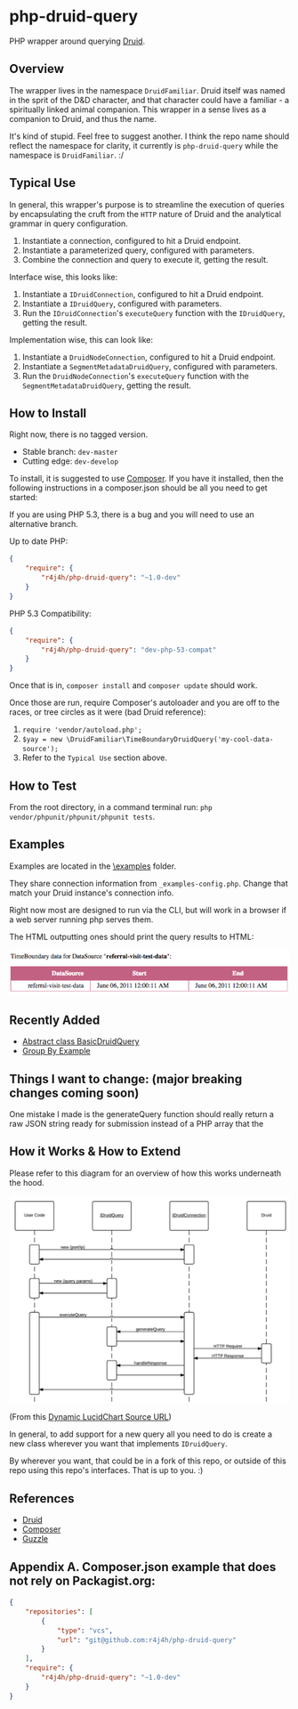php-druid-query
===============

PHP wrapper around querying [Druid](http://druid.io).


Overview
---------------

The wrapper lives in the namespace `DruidFamiliar`. Druid itself was named in the sprit of the D&D character, and that
character could have a familiar - a spiritually linked animal companion. This wrapper in a sense lives as a companion to
Druid, and thus the name.

It's kind of stupid. Feel free to suggest another. I think the repo name should reflect the namespace for clarity,
it currently is `php-druid-query` while the namespace is `DruidFamiliar`. :/


Typical Use
---------------

In general, this wrapper's purpose is to streamline the execution of queries by encapsulating the cruft from the `HTTP` nature of Druid and the analytical grammar in query configuration.

1. Instantiate a connection, configured to hit a Druid endpoint.
2. Instantiate a parameterized query, configured with parameters.
3. Combine the connection and query to execute it, getting the result.

Interface wise, this looks like:

1. Instantiate a `IDruidConnection`, configured to hit a Druid endpoint.
2. Instantiate a `IDruidQuery`, configured with parameters.
3. Run the `IDruidConnection`'s `executeQuery` function with the `IDruidQuery`, getting the result.

Implementation wise, this can look like:

1. Instantiate a `DruidNodeConnection`, configured to hit a Druid endpoint.
2. Instantiate a `SegmentMetadataDruidQuery`, configured with parameters.
3. Run the `DruidNodeConnection`'s `executeQuery` function with the `SegmentMetadataDruidQuery`, getting the result.


How to Install
---------------

Right now, there is no tagged version.

- Stable branch: `dev-master`
- Cutting edge: `dev-develop`

To install, it is suggested to use [Composer](http://getcomposer.org). If you have it installed, then the following instructions
in a composer.json should be all you need to get started:

If you are using PHP 5.3, there is a bug and you will need to use an alternative branch.

Up to date PHP:

```json
{
    "require": {
        "r4j4h/php-druid-query": "~1.0-dev"
    }
}
```

PHP 5.3 Compatibility:

```json
{
    "require": {
        "r4j4h/php-druid-query": "dev-php-53-compat"
    }
}
```

Once that is in, `composer install` and `composer update` should work.

Once those are run, require Composer's autoloader and you are off to the races, or tree circles as it were (bad Druid reference):

1. `require 'vendor/autoload.php';`
2. `$yay = new \DruidFamiliar\TimeBoundaryDruidQuery('my-cool-data-source');`
3. Refer to the `Typical Use` section above.


How to Test
-------------

From the root directory, in a command terminal run: `php vendor/phpunit/phpunit/phpunit tests`.



Examples
---------------

Examples are located in the [\examples](examples) folder.

They share connection information from `_examples-config.php`.
Change that match your Druid instance's connection info.

Right now most are designed to run via the CLI, but will work in a browser if a web server running php serves them.

The HTML outputting ones should print the query results to HTML:

![Example HTML TimeBoundary Output](docs/html-timeboundary-output.png)



Recently Added
---------------

- [Abstract class BasicDruidQuery](src/DruidFamiliar/BasicDruidQuery.php)
- [Group By Example](examples/html-query-printer-improved.php)


Things I want to change: (major breaking changes coming soon)
---------------
One mistake I made is the generateQuery function should really return a raw JSON string ready for submission instead of a PHP array that the




How it Works & How to Extend
---------------

Please refer to this diagram for an overview of how this works underneath the hood.

![Sequence Diagram](docs/sequence-diagram.png)

(From this [Dynamic LucidChart Source URL](https://www.lucidchart.com/publicSegments/view/540e3dcd-372c-4aa6-a52c-44d80a005fd1/image.png))

In general, to add support for a new query all you need to do is create a new class wherever you want that implements `IDruidQuery`.

By wherever you want, that could be in a fork of this repo, or outside of this repo using this repo's interfaces. That is up to you. :)




References
---------------

- [Druid](http://druid.io)
- [Composer](http://getcomposer.org)
- [Guzzle](http://guzzle.readthedocs.org)


Appendix A. Composer.json example that does not rely on Packagist.org:
---------------

```json
{
    "repositories": [
        {
            "type": "vcs",
            "url": "git@github.com:r4j4h/php-druid-query"
        }
    ],
    "require": {
        "r4j4h/php-druid-query": "~1.0-dev"
    }
}
```
